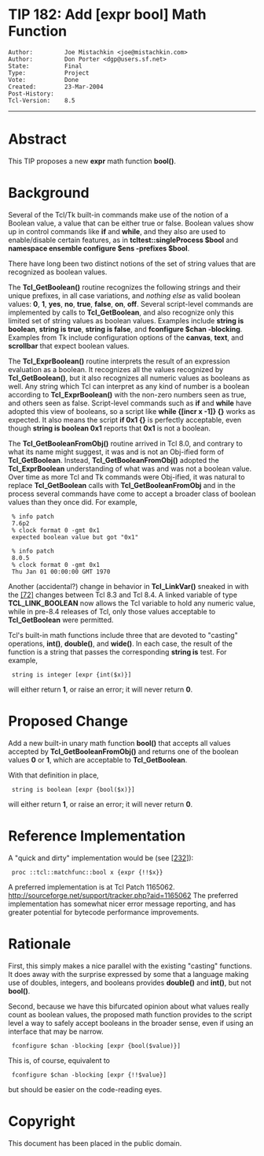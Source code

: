 # TIP 182: Add [expr bool] Math Function
	Author:         Joe Mistachkin <joe@mistachkin.com>
	Author:         Don Porter <dgp@users.sf.net>
	State:          Final
	Type:           Project
	Vote:           Done
	Created:        23-Mar-2004
	Post-History:   
	Tcl-Version:    8.5
-----

# Abstract

This TIP proposes a new **expr** math function **bool\(\)**.

# Background

Several of the Tcl/Tk built-in commands make use of the
notion of a Boolean value, a value that can be either true or
false.  Boolean values show up in control commands like **if**
and **while**, and they also are used to enable/disable
certain features, as in **tcltest::singleProcess $bool**
and **namespace ensemble configure $ens -prefixes $bool**.

There have long been two distinct notions of the set
of string values that are recognized as boolean values.

The **Tcl\_GetBoolean\(\)** routine recognizes the following
strings and their unique prefixes, in all case variations,
and _nothing else_ as
valid boolean values: **0**, **1**, **yes**, **no**,
**true**, **false**, **on**, **off**.  Several
script-level commands are implemented by calls to
**Tcl\_GetBoolean**, and also recognize only this limited
set of string values as boolean values.  Examples include
**string is boolean**, **string is true**, **string is false**,
and **fconfigure $chan -blocking**.  Examples from Tk
include configuration options of the **canvas**, **text**,
and **scrollbar** that expect boolean values.

The **Tcl\_ExprBoolean\(\)** routine interprets the result of
an expression evaluation as a boolean.  It recognizes all the
values recognized by **Tcl\_GetBoolean\(\)**, but it also 
recognizes all numeric values as booleans as well.  Any string
which Tcl can interpret as any kind of number is a boolean
according to **Tcl\_ExprBoolean\(\)** with the non-zero numbers
seen as true, and others seen as false.  Script-level commands
such as **if** and **while** have adopted this view of booleans,
so a script like **while \{[incr x -1]\} \{\}** works as expected.
It also means the script **if 0x1 \{\}** is perfectly acceptable,
even though **string is boolean 0x1** reports that **0x1**
is not a boolean.

The **Tcl\_GetBooleanFromObj\(\)** routine arrived in Tcl 8.0,
and contrary to what its name might suggest, it was and is 
not an Obj-ified form of **Tcl\_GetBoolean**.  Instead, 
**Tcl\_GetBooleanFromObj\(\)** adopted the **Tcl\_ExprBoolean**
understanding of what was and was not a boolean value.  Over time
as more Tcl and Tk commands were Obj-ified, it was natural to
replace **Tcl\_GetBoolean** calls with **Tcl\_GetBooleanFromObj**
and in the process several commands have come to accept a 
broader class of boolean values than they once did.  For example,

	 % info patch
	 7.6p2
	 % clock format 0 -gmt 0x1
	 expected boolean value but got "0x1"

	 % info patch
	 8.0.5
	 % clock format 0 -gmt 0x1
	 Thu Jan 01 00:00:00 GMT 1970

Another \(accidental?\) change in behavior in **Tcl\_LinkVar\(\)**
sneaked in with the [[72]](72.md) changes between Tcl 8.3 and Tcl 8.4.
A linked variable of type **TCL\_LINK\_BOOLEAN** now allows the
Tcl variable to hold any numeric value, while in pre-8.4 releases
of Tcl, only those values acceptable to **Tcl\_GetBoolean** were
permitted.

Tcl's built-in math functions include three that are devoted to
"casting" operations, **int\(\)**, **double\(\)**, and **wide\(\)**.
In each case, the result of the function is a string that passes
the corresponding **string is** test.  For example,

	 string is integer [expr {int($x)}]

will either return **1**, or raise an error; it will never
return **0**.

# Proposed Change

Add a new built-in unary math function **bool\(\)** that accepts
all values accepted by **Tcl\_GetBooleanFromObj\(\)** and returns
one of the boolean values **0** or **1**, which are acceptable to
**Tcl\_GetBoolean**.

With that definition in place,

	 string is boolean [expr {bool($x)}]

will either return **1**, or raise an error; it will never
return **0**.

# Reference Implementation

A "quick and dirty" implementation would be \(see [[232]](232.md)\):

	 proc ::tcl::matchfunc::bool x {expr {!!$x}}

A preferred implementation is at Tcl Patch 1165062.
<http://sourceforge.net/support/tracker.php?aid=1165062> 
The preferred implementation has somewhat nicer error message
reporting, and has greater potential for bytecode performance
improvements.

# Rationale

First, this simply makes a nice parallel with the existing "casting"
functions.  It does away with the surprise expressed by some that
a language making use of doubles, integers, and booleans provides
**double\(\)** and **int\(\)**, but not **bool\(\)**.

Second, because we have this bifurcated opinion about what
values really count as boolean values, the proposed math
function provides to the script level a way to safely
accept booleans in the broader sense, even if using an
interface that may be narrow.

	 fconfigure $chan -blocking [expr {bool($value)}]

This is, of course, equivalent to

	 fconfigure $chan -blocking [expr {!!$value}]

but should be easier on the code-reading eyes.

# Copyright

This document has been placed in the public domain.

